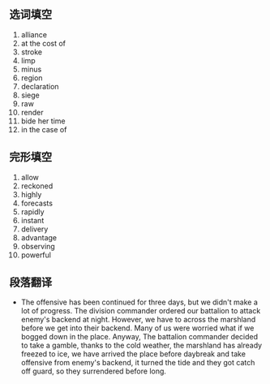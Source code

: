 ## 选词填空
1. alliance
1. at the cost of
1. stroke
1. limp
1. minus
1. region
1. declaration
1. siege
1. raw
1. render
1. bide her time
1. in the case of

## 完形填空
1. allow 
1. reckoned 
1. highly 
1. forecasts 
1. rapidly
1. instant 
1. delivery 
1. advantage 
1. observing 
1. powerful 


## 段落翻译
- The offensive has been continued for three days, but we didn't make a lot of progress. The division commander ordered our battalion to attack enemy's backend at night. However, we have to across the marshland before we get into their backend. Many of us were worried what if we bogged down in the place. Anyway, The battalion commander decided to take a gamble, thanks to the cold weather, the marshland has already freezed to ice, we have arrived the place before daybreak and take offensive from enemy's backend, it turned the tide and they got catch off guard, so they surrendered before long.
